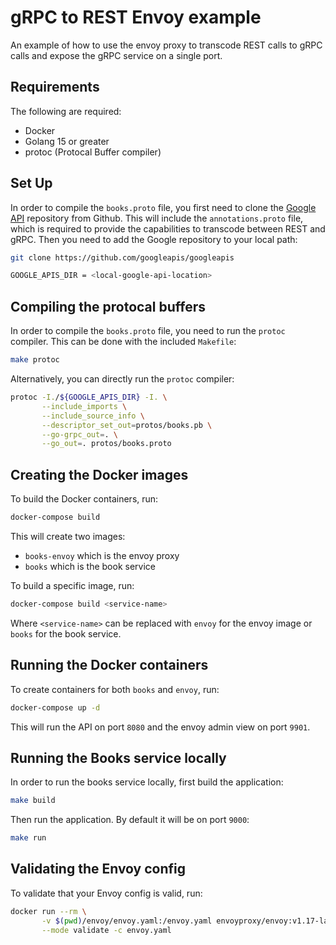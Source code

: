 # gRPC to REST Envoy example

An example of how to use the envoy proxy to transcode REST calls to gRPC calls and expose the gRPC service on a single port.

## Requirements

The following are required:

* Docker
* Golang 15 or greater
* protoc (Protocal Buffer compiler)

## Set Up

In order to compile the `books.proto` file, you first need to clone the [Google API](https://github.com/googleapis/googleapis) repository from Github. This will include the `annotations.proto` file, which is required to provide the capabilities to transcode between REST and gRPC. Then you need to add the Google repository to your local path:

```bash
git clone https://github.com/googleapis/googleapis

GOOGLE_APIS_DIR = <local-google-api-location>
```

## Compiling the protocal buffers

In order to compile the `books.proto` file, you need to run the `protoc` compiler. This can be done with the included `Makefile`:

```bash
make protoc
```

Alternatively, you can directly run the `protoc` compiler:

```bash
protoc -I./${GOOGLE_APIS_DIR} -I. \
       --include_imports \
       --include_source_info \
       --descriptor_set_out=protos/books.pb \
       --go-grpc_out=. \
       --go_out=. protos/books.proto
```

## Creating the Docker images

To build the Docker containers, run:

```bash
docker-compose build
```

This will create two images:

* `books-envoy` which is the envoy proxy
* `books` which is the book service

To build a specific image, run:

```bash
docker-compose build <service-name>
```

Where `<service-name>` can be replaced with `envoy` for the envoy image or `books` for the book service.

## Running the Docker containers

To create containers for both `books` and `envoy`, run:

```bash
docker-compose up -d
```

This will run the API on port `8080` and the envoy admin view on port `9901`.

## Running the Books service locally

In order to run the books service locally, first build the application:

```bash
make build
```

Then run the application. By default it will be on port `9000`:

```bash
make run
```

## Validating the Envoy config

To validate that your Envoy config is valid, run:

```bash
docker run --rm \
       -v $(pwd)/envoy/envoy.yaml:/envoy.yaml envoyproxy/envoy:v1.17-latest \
       --mode validate -c envoy.yaml
```
